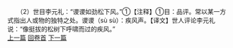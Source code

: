 　　（2）世目李元礼：“谡谡如劲松下风。”①【注释】①目：品评。常以某一方式指出人或物的独特之处。谡谡（sù sù）：疾风声。【译文】世人评论李元礼说：“像挺拔的松树下呼啸而过的疾风。”
<br>[上一篇](08_001) [回卷首](08_000) [下一篇](08_003)
